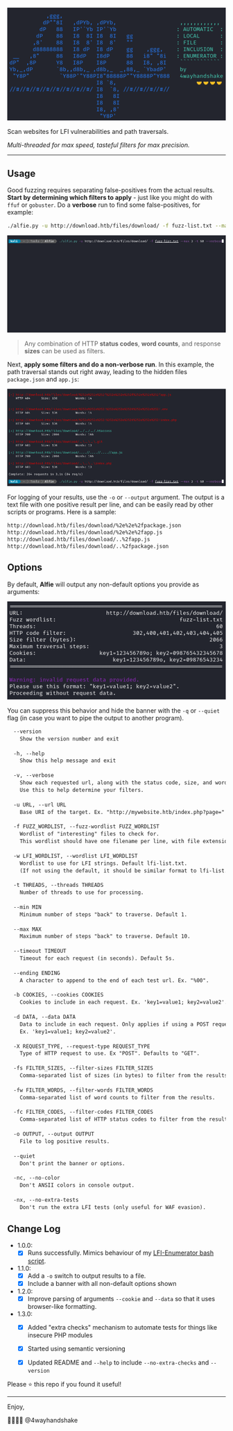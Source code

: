![banner](images/banner.png)

Scan websites for LFI vulnerabilities and path traversals. 

*Multi-threaded for max speed, tasteful filters for max precision.*

---

## Usage

Good fuzzing requires separating false-positives from the actual results. **Start by determining which filters to apply** - just like you might do with `ffuf` or `gobuster`. Do a **verbose** run to find some false-positives, for example:

```bash
./alfie.py -u http://download.htb/files/download/ -f fuzz-list.txt --max 3 -t 60 --verbose
```

![false-positive](images/false-positive.gif)

> Any combination of HTTP **status codes**, **word counts**, and response **sizes** can be used as filters. 

Next, **apply some filters and do a non-verbose run**. In this example, the path traversal stands out right away, leading to the hidden files `package.json` and `app.js`:

![lfi-test](images/lfi-test.gif)

For logging of your results, use the `-o` or `--output` argument. The output is a text file with one positive result per line, and can be easily read by other scripts or programs. Here is a sample:

```
http://download.htb/files/download/%2e%2e%2fpackage.json
http://download.htb/files/download/%2e%2e%2fapp.js
http://download.htb/files/download/..%2fapp.js
http://download.htb/files/download/..%2fpackage.json
```



## Options

By default, **Alfie** will output any non-default options you provide as arguments:

![options display](images/options%20display.png)

You can suppress this behavior and hide the banner with the `-q` or `--quiet` flag (in case you want to pipe the output to another program).

```html
  --version
	Show the version number and exit

  -h, --help            
	Show this help message and exit

  -v, --verbose         
	Show each requested url, along with the status code, size, and words in the response.
	Use this to help determine your filters.

  -u URL, --url URL     
	Base URI of the target. Ex. "http://mywebsite.htb/index.php?page="

  -f FUZZ_WORDLIST, --fuzz-wordlist FUZZ_WORDLIST
	Wordlist of "interesting" files to check for. 
	This wordlist should have one filename per line, with file extensions if applicable.

  -w LFI_WORDLIST, --wordlist LFI_WORDLIST
	Wordlist to use for LFI strings. Default lfi-list.txt.
	(If not using the default, it should be similar format to lfi-list.txt)

  -t THREADS, --threads THREADS
	Number of threads to use for processing.

  --min MIN             
	Minimum number of steps "back" to traverse. Default 1.

  --max MAX             
	Maximum number of steps "back" to traverse. Default 10.

  --timeout TIMEOUT     
	Timeout for each request (in seconds). Default 5s.

  --ending ENDING       
	A character to append to the end of each test url. Ex. "%00".

  -b COOKIES, --cookies COOKIES
	Cookies to include in each request. Ex. 'key1=value1; key2=value2'.

  -d DATA, --data DATA  
	Data to include in each request. Only applies if using a POST request (see -X option).
    Ex. 'key1=value1; key2=value2'.

  -X REQUEST_TYPE, --request-type REQUEST_TYPE
	Type of HTTP request to use. Ex "POST". Defaults to "GET".

  -fs FILTER_SIZES, --filter-sizes FILTER_SIZES
	Comma-separated list of sizes (in bytes) to filter from the results.

  -fw FILTER_WORDS, --filter-words FILTER_WORDS
	Comma-separated list of word counts to filter from the results.

  -fc FILTER_CODES, --filter-codes FILTER_CODES
	Comma-separated list of HTTP status codes to filter from the results.

  -o OUTPUT, --output OUTPUT
	File to log positive results.

  --quiet
	Don't print the banner or options.

  -nc, --no-color
	Don't ANSII colors in console output.

  -nx, --no-extra-tests
	Don't run the extra LFI tests (only useful for WAF evasion).

```



## Change Log

- 1.0.0:
  - [x] Runs successfully. Mimics behaviour of my [LFI-Enumerator bash script](https://github.com/4wayhandshake/LFI-Enumerator).
- 1.1.0:
  - [x] Add a `-o` switch to output results to a file.
  - [x] Include a banner with all non-default options shown
- 1.2.0:
  - [x] Improve parsing of arguments `--cookie` and `--data` so that it uses browser-like formatting.
- 1.3.0:
  - [x] Added "extra checks" mechanism to automate tests for things like insecure PHP modules
  - [x] Started using semantic versioning
  - [x] Updated README and `--help` to include `--no-extra-checks` and `--version`



Please :star: this repo if you found it useful!


---

Enjoy, 

:handshake::handshake::handshake::handshake:
@4wayhandshake